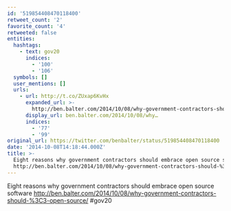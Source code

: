 ```yaml
---
id: '519854408470118400'
retweet_count: '2'
favorite_count: '4'
retweeted: false
entities:
  hashtags:
    - text: gov20
      indices:
        - '100'
        - '106'
  symbols: []
  user_mentions: []
  urls:
    - url: http://t.co/ZUxap6KvHx
      expanded_url: >-
        http://ben.balter.com/2014/10/08/why-government-contractors-should-%3C3-open-source/
      display_url: ben.balter.com/2014/10/08/why…
      indices:
        - '77'
        - '99'
original_url: https://twitter.com/benbalter/status/519854408470118400
date: '2014-10-08T14:18:44.000Z'
title: >-
  Eight reasons why government contractors should embrace open source software
  http://ben.balter.com/2014/10/08/why-government-contractors-should-%3C3-open-source/…
---
```


Eight reasons why government contractors should embrace open source software http://ben.balter.com/2014/10/08/why-government-contractors-should-%3C3-open-source/ #gov20